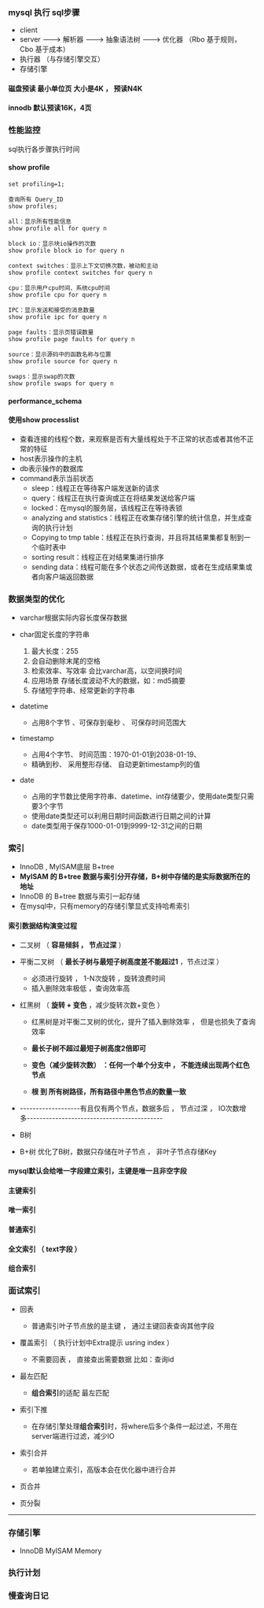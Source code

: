 ### mysql 执行 sql步骤

- client
- server  ---> 解析器 ---> 抽象语法树 ---> 优化器 （Rbo 基于规则， Cbo 基于成本）
- 执行器 （与存储引擎交互）
- 存储引擎

#### 磁盘预读 最小单位页 大小是4K ， 预读N4K

#### innodb 默认预读16K，4页

### 性能监控

sql执行各步骤执行时间

#### show profile                                                                                                   

```mysql
set profiling=1;

查询所有 Query_ID
show profiles;

all：显示所有性能信息
show profile all for query n

block io：显示块io操作的次数
show profile block io for query n

context switches：显示上下文切换次数，被动和主动
show profile context switches for query n

cpu：显示用户cpu时间、系统cpu时间
show profile cpu for query n

IPC：显示发送和接受的消息数量
show profile ipc for query n

page faults：显示页错误数量
show profile page faults for query n

source：显示源码中的函数名称与位置
show profile source for query n

swaps：显示swap的次数
show profile swaps for query n
```

#### performance_schema

#### 使用show processlist 

- 查看连接的线程个数，来观察是否有大量线程处于不正常的状态或者其他不正常的特征
- host表示操作的主机
- db表示操作的数据库
- command表示当前状态
  - sleep：线程正在等待客户端发送新的请求
  - query：线程正在执行查询或正在将结果发送给客户端
  - locked：在mysql的服务层，该线程正在等待表锁
  - analyzing and statistics：线程正在收集存储引擎的统计信息，并生成查询的执行计划
  - Copying to tmp table：线程正在执行查询，并且将其结果集都复制到一个临时表中
  - sorting result：线程正在对结果集进行排序
  - sending data：线程可能在多个状态之间传送数据，或者在生成结果集或者向客户端返回数据



### 数据类型的优化

- varchar根据实际内容长度保存数据
- char固定长度的字符串
  1. 最大长度：255
  2. 会自动删除末尾的空格
  3. 检索效率、写效率 会比varchar高，以空间换时间
  4. 应用场景 存储长度波动不大的数据，如：md5摘要
  5. 存储短字符串、经常更新的字符串
- datetime
  - 占用8个字节 、可保存到毫秒 、 可保存时间范围大

- timestamp
  - 占用4个字节、 时间范围：1970-01-01到2038-01-19、 
  - 精确到秒、 采用整形存储、 自动更新timestamp列的值
- date
  - 占用的字节数比使用字符串、datetime、int存储要少，使用date类型只需要3个字节
  - 使用date类型还可以利用日期时间函数进行日期之间的计算
  - date类型用于保存1000-01-01到9999-12-31之间的日期

### 索引

- InnoDB ,  MyISAM底层 B+tree
- **MyISAM 的 B+tree 数据与索引分开存储，B+树中存储的是实际数据所在的地址**
- InnoDB 的 B+tree 数据与索引一起存储
- 在mysql中，只有memory的存储引擎显式支持哈希索引

#### 索引数据结构演变过程

- 二叉树 （ **容易倾斜 ， 节点过深** ）

- 平衡二叉树 （  **最长子树与最短子树高度差不能超过1** ，节点过深 ）

  - 必须进行旋转 ， 1-N次旋转 ，旋转浪费时间
  - 插入删除效率极低 ，查询效率高

- 红黑树  （ **旋转 + 变色**  ，减少旋转次数+变色 ）

  - 红黑树是对平衡二叉树的优化，提升了插入删除效率 ， 但是也损失了查询效率
  - **最长子树不超过最短子树高度2倍即可**

  - **变色（减少旋转次数） ：任何一个单个分支中 ， 不能连续出现两个红色节点**
  - **根 到 所有树路径，所有路径中黑色节点的数量一致**

- -------------------有且仅有两个节点，数据多后 ， 节点过深 ， IO次数增多-------------------------------------------

- B树

- B+树 优化了B树，数据只存储在叶子节点 ， 非叶子节点存储Key



#### mysql默认会给唯一字段建立索引，主键是唯一且非空字段

#### 主键索引

#### 唯一索引

#### 普通索引

#### 全文索引 （ text字段 ）

#### 组合索引



### 面试索引

- 回表
  - 普通索引叶子节点放的是主键 ， 通过主键回表查询其他字段
- 覆盖索引 （ 执行计划中Extra提示 usring index ）
  - 不需要回表 ， 直接查出需要数据 比如：查询id
- 最左匹配
  - **组合索引**的适配 最左匹配
- 索引下推
  - 在存储引擎处理**组合索引**时，将where后多个条件一起过滤，不用在server端进行过滤，减少IO

- 索引合并
  - 若单独建立索引，高版本会在优化器中进行合并
- 页合并
- 页分裂

---



### 存储引擎

- InnoDB  MyISAM   Memory

### 执行计划



### 慢查询日记

